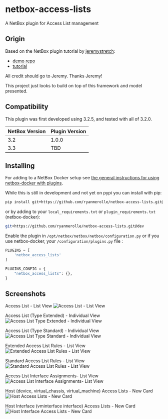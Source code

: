 # netbox-access-lists

A NetBox plugin for Access List management

## Origin

Based on the NetBox plugin tutorial by [jeremystretch](https://github.com/jeremystretch):

- [demo repo](https://github.com/netbox-community/netbox-plugin-demo)
- [tutorial](https://github.com/netbox-community/netbox-plugin-tutorial)

All credit should go to Jeremy.  Thanks Jeremy!

This project just looks to build on top of this framework and model presented.

## Compatibility

This plugin was first developed using 3.2.5, and tested with all of 3.2.0.

| NetBox Version | Plugin Version |
|----------------|----------------|
|       3.2      |      1.0.0     |
|       3.3      |       TBD      |

## Installing

For adding to a NetBox Docker setup see [the general instructions for using netbox-docker with plugins](https://github.com/netbox-community/netbox-docker/wiki/Using-Netbox-Plugins).

While this is still in development and not yet on pypi you can install with pip:

```bash
pip install git+https://github.com/ryanmerolle/netbox-access-lists.git@dev
```

or by adding to your `local_requirements.txt` or `plugin_requirements.txt` (netbox-docker):

```bash
git+https://github.com/ryanmerolle/netbox-access-lists.git@dev
```

Enable the plugin in `/opt/netbox/netbox/netbox/configuration.py` or if you use netbox-docker, your `/configuration/plugins.py` file :

```python
PLUGINS = [
    'netbox_access_lists'
]

PLUGINS_CONFIG = {
    "netbox_access_lists": {},
}
```

## Screenshots

Access List - List View
![Access List - List View](docs/img/access_lists.png)

Access List (Type Extended) - Individual View
![Access List Type Extended - Individual View](docs/img/access_list_type_extended.png)

Access List (Type Standard) - Individual View
![Access List Type Standard - Individual View](docs/img/access_list_type_standard.png)

Extended Access List Rules - List View
![Extended Access List Rules - List View](docs/img/acl_extended_rules.png)

Standard Access List Rules - List View
![Standard Access List Rules - List View](docs/img/acl_standard_rules.png)

Access List Interface Assignments- List View
![Access List Interface Assignments- List View](docs/img/acl_interface_assignments.png)

Host (device, virtual_chassis, virtual_machine) Access Lists - New Card
![Host Access Lists - New Card](docs/img/acl_host_view.png)

Host Interface (vminterface interface) Access Lists - New Card
![Host Interface Access Lists - New Card](docs/img/access_list_type_standard.png)
